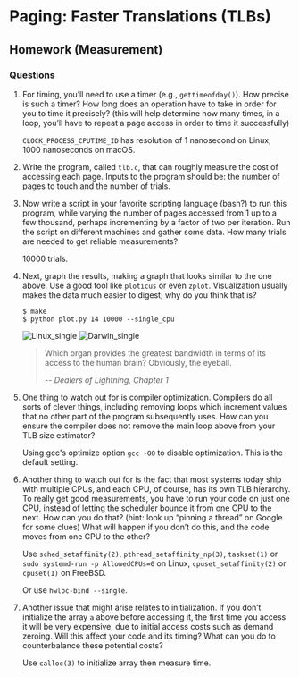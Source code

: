# Paging: Faster Translations (TLBs)

## Homework (Measurement)

### Questions

1. For timing, you’ll need to use a timer (e.g., `gettimeofday()`). How precise is such a timer? How long does an operation have to take in order for you to time it precisely? (this will help determine how many times, in a loop, you’ll have to repeat a page access in order to time it successfully)

    `CLOCK_PROCESS_CPUTIME_ID` has resolution of 1 nanosecond on Linux, 1000 nanoseconds on macOS.

2. Write the program, called `tlb.c`, that can roughly measure the cost of accessing each page. Inputs to the program should be: the number of pages to touch and the number of trials.

3. Now write a script in your favorite scripting language (bash?) to run this program, while varying the number of pages accessed from 1 up to a few thousand, perhaps incrementing by a factor of two per iteration. Run the script on different machines and gather some data. How many trials are needed to get reliable measurements?

    10000 trials.

4. Next, graph the results, making a graph that looks similar to the one above. Use a good tool like `ploticus` or even `zplot`. Visualization usually makes the data much easier to digest; why do you think that is?

    ```
    $ make
    $ python plot.py 14 10000 --single_cpu
    ```

    ![Linux_single](https://user-images.githubusercontent.com/21101839/145330207-4722c521-382c-4bea-aac3-cff9eb521300.png)
    ![Darwin_single](https://user-images.githubusercontent.com/21101839/145330196-45cd0383-2e55-45b2-8b60-c19051eebfcd.png)

    >Which organ provides the greatest bandwidth in terms of its access to the human brain? Obviously, the eyeball.
    >
    >-- *Dealers of Lightning, Chapter 1*

5. One thing to watch out for is compiler optimization. Compilers do all sorts of clever things, including removing loops which increment values that no other part of the program subsequently uses. How can you ensure the compiler does not remove the main loop above from your TLB size estimator?

    Using gcc's optimize option `gcc -O0` to disable optimization. This is the default setting.

6. Another thing to watch out for is the fact that most systems today ship with multiple CPUs, and each CPU, of course, has its own TLB hierarchy. To really get good measurements, you have to run your code on just one CPU, instead of letting the scheduler bounce it from one CPU to the next. How can you do that? (hint: look up “pinning a thread” on Google for some clues) What will happen if you don’t do this, and the code moves from one CPU to the other?

    Use `sched_setaffinity(2)`, `pthread_setaffinity_np(3)`, `taskset(1)` or `sudo systemd-run -p AllowedCPUs=0` on Linux, `cpuset_setaffinity(2)` or `cpuset(1)` on FreeBSD.

    Or use `hwloc-bind --single`.

7. Another issue that might arise relates to initialization. If you don’t initialize the array `a` above before accessing it, the first time you access it will be very expensive, due to initial access costs such as demand zeroing. Will this affect your code and its timing? What can you do to counterbalance these potential costs?

    Use `calloc(3)` to initialize array then measure time.
